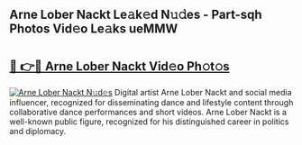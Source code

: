 ## Arne Lober Nackt Le𝚊k𝚎d N𝚞𝚍es - Part-sqh Photos Vid𝚎o Le𝚊ks ueMMW

# <h2><a href="http://fb7zf75.evod.top/?m=Arne+Lober+Nackt">🔗 👉🔴 Arne Lober Nackt Vid𝚎o Ph𝚘t𝚘s</a></h2>

[![Arne Lober Nackt N𝚞d𝚎s](https://i.imgur.com/8V9OHl7.gif)](http://fb7zf75.evod.top/?m=Arne+Lober+Nackt)
Digital artist Arne Lober Nackt and social media influencer, recognized for disseminating dance and lifestyle content through collaborative dance performances and short videos. Arne Lober Nackt is a well-known public figure, recognized for his distinguished career in politics and diplomacy. 
